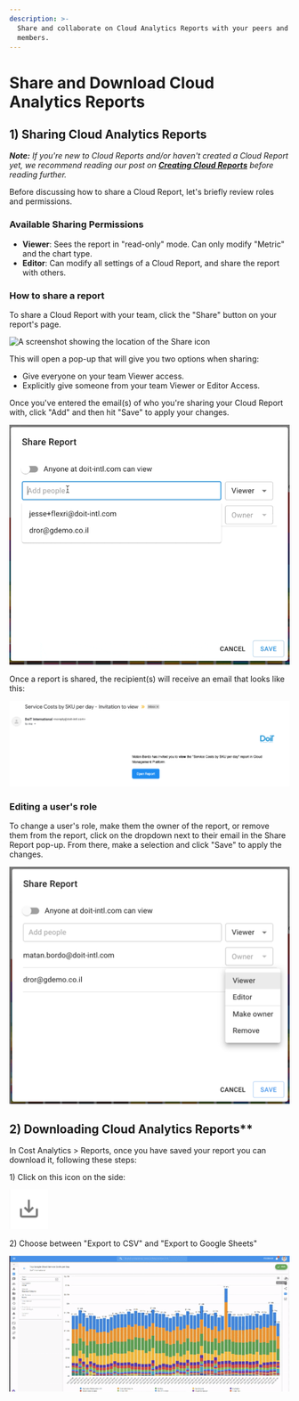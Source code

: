 ```yaml
---
description: >-
  Share and collaborate on Cloud Analytics Reports with your peers and team
  members.
---
```


# Share and Download Cloud Analytics Reports

## 1) Sharing Cloud Analytics Reports

_**Note:** If you're new to Cloud Reports and/or haven't created a Cloud Report yet, we recommend reading our post on_ [_**Creating Cloud Reports**_](create-cloud-report/) _before reading further._

Before discussing how to share a Cloud Report, let's briefly review roles and permissions.

### Available Sharing Permissions

* **Viewer**: Sees the report in "read-only" mode. Can only modify "Metric" and the chart type.
* **Editor**: Can modify all settings of a Cloud Report, and share the report with others.

### How to share a report

To share a Cloud Report with your team, click the "Share" button on your report's page.

![A screenshot showing the location of the Share icon](../.gitbook/assets/cloudreports\_share.jpg)

This will open a pop-up that will give you two options when sharing:

* Give everyone on your team Viewer access.
* Explicitly give someone from your team Viewer or Editor Access.

Once you've entered the email(s) of who you're sharing your Cloud Report with, click "Add" and then hit "Save" to apply your changes.

![A screenshot showing the location of the Share Report modal dialog](../.gitbook/assets/sharingreportgif.gif)

Once a report is shared, the recipient(s) will receive an email that looks like this:

![A screenshot showing an invitation email](../.gitbook/assets/cleanshot-2020-07-01-at-12.56.13.png)

### Editing a user's role

To change a user's role, make them the owner of the report, or remove them from the report, click on the dropdown next to their email in the Share Report pop-up. From there, make a selection and click "Save" to apply the changes.

![A screenshot showing the Share Report modal dialog](<../.gitbook/assets/userrolesreports (1).png>)

## 2) Downloading Cloud Analytics Reports\*\*

In Cost Analytics > Reports, once you have saved your report you can download it, following these steps:

1\) Click on this icon on the side:

![A screenshot showing the Download icon](<../.gitbook/assets/image (87) (1).png>)

2\) Choose between "Export to CSV" and "Export to Google Sheets"

![An animated screenshot showing the export options menu](<../.gitbook/assets/cloud-analytics-report-export (1).gif>)
